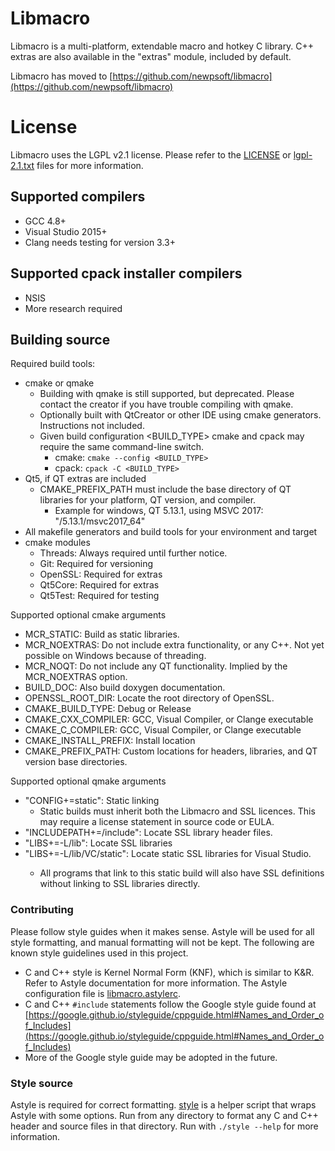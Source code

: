# Libmacro #

 Libmacro is a multi-platform, extendable macro and hotkey C library.  C++
 extras are also available in the "extras" module, included by default.

 Libmacro has moved to [https://github.com/newpsoft/libmacro](https://github.com/newpsoft/libmacro)

# License #

 Libmacro uses the LGPL v2.1 license.  Please refer to the [LICENSE](./LICENSE)
 or [lgpl-2.1.txt](./lgpl-2.1.txt) files for more information.

## Supported compilers ##

 * GCC 4.8+
 * Visual Studio 2015+
 * Clang needs testing for version 3.3+

## Supported cpack installer compilers ##

 * NSIS
 * More research required

## Building source ##

 Required build tools:

 * cmake or qmake
   * Building with qmake is still supported, but deprecated.  Please contact
   the creator if you have trouble compiling with qmake.
   * Optionally built with QtCreator or other IDE using cmake generators.
   Instructions not included.
   * Given build configuration \<BUILD_TYPE\> cmake and cpack may require the
   same command-line switch.
     * cmake: `cmake --config <BUILD_TYPE>`
     * cpack: `cpack -C <BUILD_TYPE>`
 * Qt5, if QT extras are included
   * CMAKE_PREFIX_PATH must include the base directory of QT libraries for
   your platform, QT version, and compiler.
     * Example for windows, QT 5.13.1, using MSVC 2017:
     "<QT directory>/5.13.1/msvc2017_64"
 * All makefile generators and build tools for your environment and target
 * cmake modules
   * Threads: Always required until further notice.
   * Git: Required for versioning
   * OpenSSL: Required for extras
   * Qt5Core: Required for extras
   * Qt5Test: Required for testing

 Supported optional cmake arguments

 * MCR_STATIC: Build as static libraries.
 * MCR_NOEXTRAS: Do not include extra functionality, or any C++.  Not yet
 possible on Windows because of threading.
 * MCR_NOQT: Do not include any QT functionality. Implied by the MCR_NOEXTRAS
 option.
 * BUILD_DOC: Also build doxygen documentation.
 * OPENSSL_ROOT_DIR: Locate the root directory of OpenSSL.
 * CMAKE_BUILD_TYPE: Debug or Release
 * CMAKE_CXX_COMPILER: GCC, Visual Compiler, or Clange executable
 * CMAKE_C_COMPILER: GCC, Visual Compiler, or Clange executable
 * CMAKE_INSTALL_PREFIX: Install location
 * CMAKE_PREFIX_PATH: Custom locations for headers, libraries, and QT version
 base directories.

 Supported optional qmake arguments

 * "CONFIG+=static": Static linking
   * Static builds must inherit both the Libmacro and SSL licences.  This may
   require a license statement in source code or EULA.
 * "INCLUDEPATH+=<SSL-Dir>/include": Locate SSL library header files.
 * "LIBS+=-L<SSL-Dir>/lib": Locate SSL libraries
 * "LIBS+=-L<SSL-Dir>/lib/VC/static": Locate static SSL libraries for
 Visual Studio.
   * All programs that link to this static build will also have SSL definitions
   without linking to SSL libraries directly.

### Contributing ###

 Please follow style guides when it makes sense.  Astyle will be used for all
 style formatting, and manual formatting will not be kept.  The following are
 known style guidelines used in this project.
 * C and C++ style is Kernel Normal Form (KNF), which is similar to K&R.  Refer
 to Astyle documentation for more information.  The Astyle configuration file
 is [libmacro.astylerc](libmacro.astylerc).
 * C and C++ `#include` statements follow the Google style guide found at
 [https://google.github.io/styleguide/cppguide.html#Names_and_Order_of_Includes](https://google.github.io/styleguide/cppguide.html#Names_and_Order_of_Includes)
 * More of the Google style guide may be adopted in the future.

### Style source ###

 Astyle is required for correct formatting.  [style](./style) is a helper script
 that wraps Astyle with some options.  Run from any directory to format any C
 and C++ header and source files in that directory.  Run with `./style --help`
 for more information.
